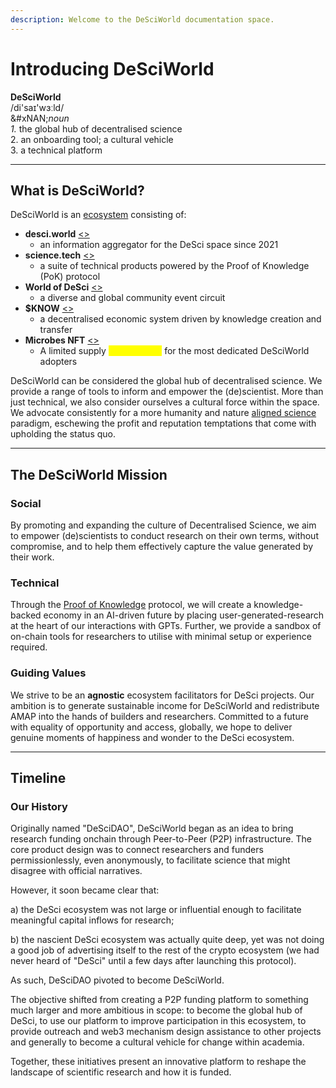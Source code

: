 ```yaml
---
description: Welcome to the DeSciWorld documentation space.
---
```


# Introducing DeSciWorld

**DeSciWorld**\
/di'saɪ'wɜːld/\
&#xNAN;_&#x6E;oun_\
&#x20;   _1._ the global hub of decentralised science\
&#x20;   2\. an onboarding tool; a cultural vehicle\
&#x20;   3\. a technical platform

***

## What is DeSciWorld?

DeSciWorld is an [ecosystem](ecosystem/ecosystem-map.md) consisting of:

* **desci.world** [<>](ecosystem/terminal.md)
  * an information aggregator for the DeSci space since 2021
* **science.tech** [<>](ecosystem/science.tech/)
  * a suite of technical products powered by the Proof of Knowledge (PoK) protocol
* **World of DeSci** [<>](ecosystem/world-of-desci/)
  * a diverse and global community event circuit
* **$KNOW** [<>](ecosystem/usddsci-or-usdknow-token.md)
  * a decentralised economic system driven by knowledge creation and transfer
* **Microbes NFT** [<>](ecosystem/governing-dsw-dao/)
  * A limited supply <mark style="color:yellow;">golden ticket</mark> for the most dedicated DeSciWorld adopters

DeSciWorld can be considered the global hub of decentralised science. We provide a range of tools to inform and empower the (de)scientist. More than just technical, we also consider ourselves a cultural force within the space. We advocate consistently for a more humanity and nature [aligned science](introductory-info/trifecta-of-effective-integration.md) paradigm, eschewing the profit and reputation temptations that come with upholding the status quo.

***

## The DeSciWorld Mission

### Social

By promoting and expanding the culture of Decentralised Science, we aim to empower (de)scientists to conduct research on their own terms, without compromise, and to help them effectively capture the value generated by their work.

### Technical

Through the [Proof of Knowledge](ecosystem/science.tech/proof-of-knowledge-pok.md) protocol, we will create a knowledge-backed economy in an AI-driven future by placing user-generated-research at the heart of our interactions with GPTs. Further, we provide a sandbox of on-chain tools for researchers to utilise with minimal setup or experience required.

### Guiding Values

We strive to be an **agnostic** ecosystem facilitators for DeSci projects. Our ambition is to generate sustainable income for DeSciWorld and redistribute AMAP into the hands of builders and researchers. Committed to a future with equality of opportunity and access, globally, we hope to deliver genuine moments of happiness and wonder to the DeSci ecosystem.

***

## Timeline

### Our History&#x20;

Originally named "DeSciDAO", DeSciWorld began as an idea to bring research funding onchain through Peer-to-Peer (P2P) infrastructure. The core product design was to connect researchers and funders permissionlessly, even anonymously, to facilitate science that might disagree with official narratives.&#x20;

However, it soon became clear that:

&#x20;   a) the DeSci ecosystem was not large or influential enough to facilitate meaningful capital inflows for research;

&#x20;   b) the nascient DeSci ecosystem was actually quite deep, yet was not doing a good job of advertising itself to the rest of the crypto ecosystem (we had never heard of "DeSci" until a few days after launching this protocol).

As such, DeSciDAO pivoted to become DeSciWorld.&#x20;

The objective shifted from creating a P2P funding platform to something much larger and more ambitious in scope: to become the global hub of DeSci, to use our platform to improve participation in this ecosystem, to provide outreach and web3 mechanism design assistance to other projects and generally to become a cultural vehicle for change within academia.

Together, these initiatives present an innovative platform to reshape the landscape of scientific research and how it is funded.&#x20;
